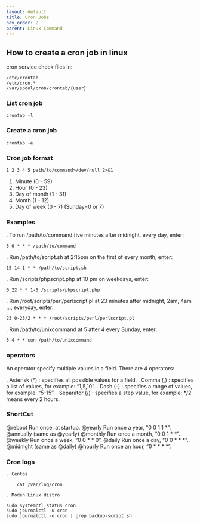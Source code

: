 ```yaml
---
layout: default
title: Cron Jobs
nav_order: 2
parent: Linux Command
---
```


## How to create a cron job in linux

cron service check files in:
    
    /etc/crontab
    /etc/cron.*
    /var/spool/cron/crontab/{user}

### List cron job

    crontab -l

### Create a cron job

    crontab -e

### Cron job format

    1 2 3 4 5 path/to/command>/dev/null 2>&1

1. Minute (0 - 59)
2. Hour (0 - 23)
3. Day of month (1 - 31)
4. Month (1 - 12)
5. Day of week (0 - 7) (Sunday=0 or 7)

### Examples

. To run /path/to/command five minutes after midnight, every day, enter:

    5 0 * * * /path/to/command

. Run /path/to/script.sh at 2:15pm on the first of every month, enter:

    15 14 1 * * /path/to/script.sh

. Run /scripts/phpscript.php at 10 pm on weekdays, enter:

    0 22 * * 1-5 /scripts/phpscript.php

. Run /root/scripts/perl/perlscript.pl at 23 minutes after midnight, 2am, 4am …, everyday, enter:

    23 0-23/2 * * * /root/scripts/perl/perlscript.pl

. Run /path/to/unixcommand at 5 after 4 every Sunday, enter:

    5 4 * * sun /path/to/unixcommand

### operators

An operator specify multiple values in a field. There are 4 operators:

   . Asterisk (*) : specifies all possible values for a field.
   . Comma (,) : specifies a list of values, for example: “1,5,10”.
   . Dash (-) : specifies a range of values, for example: “5-15”.
   . Separator (/) : specifies a step value, for example: */2 means every 2 hours.

### ShortCut

@reboot	Run once, at startup.
@yearly	Run once a year, “0 0 1 1 *”.
@annually	(same as @yearly)
@monthly	Run once a month, “0 0 1 * *”.
@weekly	Run once a week, “0 0 * * 0”.
@daily	Run once a day, “0 0 * * *”.
@midnight	(same as @daily)
@hourly	Run once an hour, “0 * * * *”.

### Cron logs
    . Centos

        cat /var/log/cron

    . Moden Linux distro

    sudo systemctl status cron
    sudo journalctl -u cron
    sudo journalctl -u cron | grep backup-script.sh

